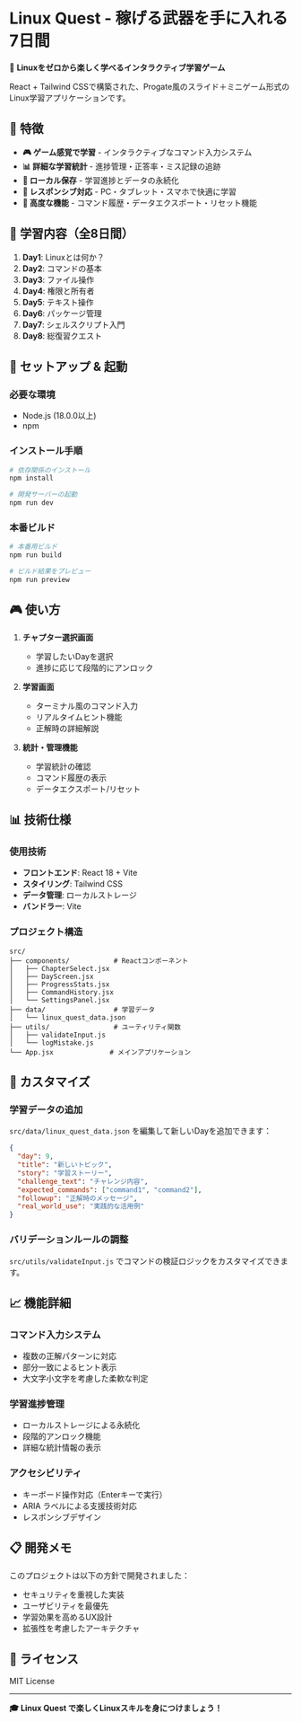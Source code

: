 # Linux Quest - 稼げる武器を手に入れる7日間

🚀 **Linuxをゼロから楽しく学べるインタラクティブ学習ゲーム**

React + Tailwind CSSで構築された、Progate風のスライド＋ミニゲーム形式のLinux学習アプリケーションです。

## 📌 特徴

- **🎮 ゲーム感覚で学習** - インタラクティブなコマンド入力システム
- **📊 詳細な学習統計** - 進捗管理・正答率・ミス記録の追跡
- **💾 ローカル保存** - 学習進捗とデータの永続化
- **📱 レスポンシブ対応** - PC・タブレット・スマホで快適に学習
- **🔧 高度な機能** - コマンド履歴・データエクスポート・リセット機能

## 🎯 学習内容（全8日間）

1. **Day1**: Linuxとは何か？
2. **Day2**: コマンドの基本
3. **Day3**: ファイル操作
4. **Day4**: 権限と所有者
5. **Day5**: テキスト操作
6. **Day6**: パッケージ管理
7. **Day7**: シェルスクリプト入門
8. **Day8**: 総復習クエスト

## 🚀 セットアップ & 起動

### 必要な環境
- Node.js (18.0.0以上)
- npm

### インストール手順

```bash
# 依存関係のインストール
npm install

# 開発サーバーの起動
npm run dev
```

### 本番ビルド

```bash
# 本番用ビルド
npm run build

# ビルド結果をプレビュー
npm run preview
```

## 🎮 使い方

1. **チャプター選択画面**
   - 学習したいDayを選択
   - 進捗に応じて段階的にアンロック

2. **学習画面**
   - ターミナル風のコマンド入力
   - リアルタイムヒント機能
   - 正解時の詳細解説

3. **統計・管理機能**
   - 学習統計の確認
   - コマンド履歴の表示
   - データエクスポート/リセット

## 📊 技術仕様

### 使用技術
- **フロントエンド**: React 18 + Vite
- **スタイリング**: Tailwind CSS
- **データ管理**: ローカルストレージ
- **バンドラー**: Vite

### プロジェクト構造
```
src/
├── components/           # Reactコンポーネント
│   ├── ChapterSelect.jsx
│   ├── DayScreen.jsx
│   ├── ProgressStats.jsx
│   ├── CommandHistory.jsx
│   └── SettingsPanel.jsx
├── data/                 # 学習データ
│   └── linux_quest_data.json
├── utils/                # ユーティリティ関数
│   ├── validateInput.js
│   └── logMistake.js
└── App.jsx              # メインアプリケーション
```

## 🎨 カスタマイズ

### 学習データの追加
`src/data/linux_quest_data.json` を編集して新しいDayを追加できます：

```json
{
  "day": 9,
  "title": "新しいトピック",
  "story": "学習ストーリー",
  "challenge_text": "チャレンジ内容",
  "expected_commands": ["command1", "command2"],
  "followup": "正解時のメッセージ",
  "real_world_use": "実践的な活用例"
}
```

### バリデーションルールの調整
`src/utils/validateInput.js` でコマンドの検証ロジックをカスタマイズできます。

## 📈 機能詳細

### コマンド入力システム
- 複数の正解パターンに対応
- 部分一致によるヒント表示
- 大文字小文字を考慮した柔軟な判定

### 学習進捗管理
- ローカルストレージによる永続化
- 段階的アンロック機能
- 詳細な統計情報の表示

### アクセシビリティ
- キーボード操作対応（Enterキーで実行）
- ARIA ラベルによる支援技術対応
- レスポンシブデザイン

## 📋 開発メモ

このプロジェクトは以下の方針で開発されました：
- セキュリティを重視した実装
- ユーザビリティを最優先
- 学習効果を高めるUX設計
- 拡張性を考慮したアーキテクチャ

## 📄 ライセンス

MIT License

---

**🎓 Linux Quest で楽しくLinuxスキルを身につけましょう！**